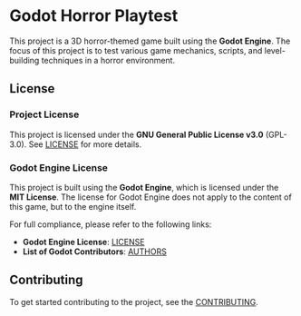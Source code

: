 # Godot Horror Playtest

This project is a 3D horror-themed game built using the **Godot Engine**. The focus of this project is to test various game mechanics, scripts, and level-building techniques in a horror environment.

## License

### Project License

This project is licensed under the **GNU General Public License v3.0** (GPL-3.0). See [LICENSE](./LICENSE) for more details.

### Godot Engine License

This project is built using the **Godot Engine**, which is licensed under the **MIT License**. The license for Godot Engine does not apply to the content of this game, but to the engine itself.

For full compliance, please refer to the following links:

- **Godot Engine License**: [LICENSE](https://github.com/godotengine/godot/blob/master/LICENSE.txt)
- **List of Godot Contributors**: [AUTHORS](https://github.com/godotengine/godot/blob/master/AUTHORS.md)

## Contributing

To get started contributing to the project, see the [CONTRIBUTING](./CONTRIBUTING.md).
